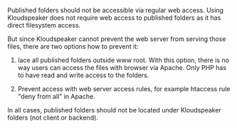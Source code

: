 Published folders should not be accessible via regular web access. Using Kloudspeaker does not require web access to published folders as it has direct filesystem access.

But since Kloudspeaker cannot prevent the web server from serving those files, there are two options how to prevent it:

1. lace all published folders outside www root. With this option, there is no way users can access the files with browser via Apache. Only PHP has to have read and write access to the folders.

2. Prevent access with web server access rules, for example htaccess rule "deny from all" in Apache.

In all cases, published folders should not be located under Kloudspeaker folders (not client or backend).
